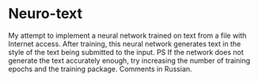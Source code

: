 # Neuro-text
My attempt to implement a neural network trained on text from a file with Internet access. After training, this neural network generates text in the style of the text being submitted to the input. 
PS
If the network does not generate the text accurately enough, try increasing the number of training epochs and the training package. Comments in Russian.
